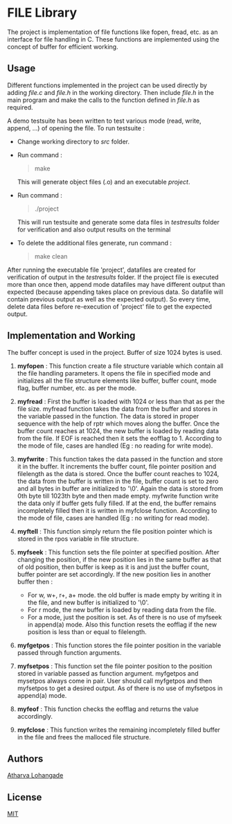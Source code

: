 # FILE Library
The project is implementation of file functions like fopen, fread, etc. as an interface for file handling in C. These functions are implemented using the concept of buffer for efficient working.

## Usage
Different functions implemented in the project can be used directly by adding *file.c* and *file.h* in the working directory. Then include *file.h* in the main program and make the calls to the function defined in *file.h* as required.

A demo testsuite has been written to test various mode (read, write, append, ...) of opening the file.
To run testsuite :
-   Change working directory to *src* folder.
-   Run command :
    >   make

    This will generate object files (.o) and an executable *project*.
-   Run command :
    >   ./project

    This will run testsuite and generate some data files in *testresults* folder for verification and also output results on the terminal
-   To delete the additional files generate, run command :
    >   make clean

After running the executable file 'project', datafiles are created for verification of output in the *testresults* folder. If the project file is executed more than once then, append mode datafiles may have different output than expected (because appending takes place on previous data. So datafile will contain previous output as well as the expected output). So every time, delete data files before re-execution of 'project' file to get the expected output.

## Implementation and Working
The buffer concept is used in the project. Buffer of size 1024 bytes is used.

1. **myfopen** : This function create a file structure variable which contain all the file handling parameters. It opens the file in specified mode and initializes all the file structure elements like buffer, buffer count, mode flag, buffer number, etc. as per the mode.

2. **myfread** : First the buffer is loaded with 1024 or less than that as per the file size. myfread function takes the data from the buffer and stores in the variable passed in the function. The data is stored in proper sequence with the help of rptr which moves along the buffer. Once the buffer count reaches at 1024, the new buffer is loaded by reading data from the file. If EOF is reached then it sets the eofflag to 1. According to the mode of file, cases are handled (Eg : no reading for write mode).

3. **myfwrite** : This function takes the data passed in the function and store it in the buffer. It increments the buffer count, file pointer position and filelength as the data is stored. Once the buffer count reaches to 1024, the data from the buffer is written in the file, buffer count is set to zero and all bytes in buffer are initialized to '\0'. Again the data is stored from 0th byte till 1023th byte and then made empty. myfwrite function write the data only if buffer gets fully filled. If at the end, the buffer remains incompletely filled then it is written in myfclose function. According to the mode of file, cases are handled (Eg : no writing for read mode).

4. **myftell** : This function simply return the file position pointer which is stored in the rpos variable in file structure.

5. **myfseek** : This function sets the file pointer at specified position. After changing the position, if the new position lies in the same buffer as that of old position, then buffer is keep as it is and just the buffer count, buffer pointer are set accordingly. If the new position lies in another buffer then :
    -    For w, w+, r+, a+ mode. the old buffer is made empty by writing it in the file, and new buffer is initialized to '\0'.
    -    For r mode, the new buffer is loaded by reading data from the file.
    -    For a mode, just the position is set. As of there is no use of myfseek in append(a) mode. Also this function resets the eofflag if the new position is less than or equal to filelength.

6. **myfgetpos** : This function stores the file pointer position in the variable passed through function arguments.

7. **myfsetpos** : This function set the file pointer position to the position stored in variable passed as function argument. myfgetpos and mysetpos always come in pair. User should call myfgetpos and then myfsetpos to get a desired output. As of there is no use of myfsetpos in append(a) mode.

8. **myfeof** : This function checks the eofflag and returns the value accordingly.

9. **myfclose** : This function writes the remaining incompletely filled buffer in the file and frees the malloced file structure.

## Authors
[Atharva Lohangade](https://github.com/athlohangade)

## License
[MIT](https://choosealicense.com/licenses/mit/)
